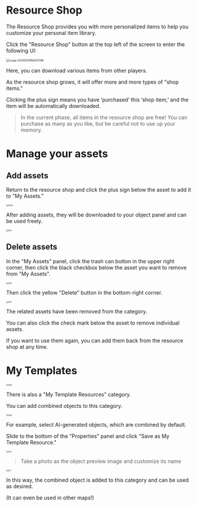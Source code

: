# Resource Shop

The Resource Shop provides you with more personalized items to help you customize your personal item library.

Click the "Resource Shop" button at the top left of the screen to enter the following UI:

<img src="https://dl.dir.freefiremobile.com/common/OB46/CSH/OfficialWeb/CLtutorial/012_ResourceStore/image-20250528164203198.png" alt="image-20250528164203198" style="zoom:50%;" />

Here, you can download various items from other players.

As the resource shop grows, it will offer more and more types of "shop items."

Clicking the plus sign means you have ‘purchased’ this ‘shop item,’ and the item will be automatically downloaded.

> In the current phase, all items in the resource shop are free! You can purchase as many as you like, but be careful not to use up your memory.

# Manage your assets

## Add assets

Return to the resource shop and click the plus sign below the asset to add it to "My Assets."

<img src="https://dl.dir.freefiremobile.com/common/OB46/CSH/OfficialWeb/CLtutorial/012_ResourceStore/004e.jpg" alt="004e" style="zoom:36%;" />

After adding assets, they will be downloaded to your object panel and can be used freely.

<img src="https://dl.dir.freefiremobile.com/common/OB46/CSH/OfficialWeb/CLtutorial/012_ResourceStore/005.jpg" alt="005" style="zoom:36%;" />

## Delete assets

In the "My Assets" panel, click the trash can button in the upper right corner, then click the black checkbox below the asset you want to remove from "My Assets".

<img src="https://dl.dir.freefiremobile.com/common/OB46/CSH/OfficialWeb/CLtutorial/012_ResourceStore/006.jpg" alt="006" style="zoom:36%;" />

Then click the yellow "Delete" button in the bottom-right corner.

<img src="https://dl.dir.freefiremobile.com/common/OB46/CSH/OfficialWeb/CLtutorial/012_ResourceStore/007.jpg" alt="007" style="zoom:36%;" />

The related assets have been removed from the category.

You can also click the check mark below the asset to remove individual assets.

If you want to use them again, you can add them back from the resource shop at any time.

# My Templates

<img src="https://dl.dir.freefiremobile.com/common/OB46/CSH/OfficialWeb/CLtutorial/012_ResourceStore/008.jpg" alt="008" style="zoom:36%;" />

There is also a "My Template Resources" category.

You can add combined objects to this category.

<img src="https://dl.dir.freefiremobile.com/common/OB46/CSH/OfficialWeb/CLtutorial/012_ResourceStore/009.jpg" alt="009" style="zoom:36%;" />

For example, select AI-generated objects, which are combined by default.

Slide to the bottom of the "Properties" panel and click "Save as My Template Resource."

<img src="https://dl.dir.freefiremobile.com/common/OB46/CSH/OfficialWeb/CLtutorial/012_ResourceStore/010.jpg" alt="010" style="zoom:36%;" />

> Take a photo as the object preview image and customize its name

<img src="https://dl.dir.freefiremobile.com/common/OB46/CSH/OfficialWeb/CLtutorial/012_ResourceStore/011.jpg" alt="011" style="zoom:36%;" />

In this way, the combined object is added to this category and can be used as desired.

(It can even be used in other maps!)
